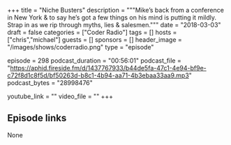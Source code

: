 +++
title = "Niche Busters"
description = """Mike’s back from a conference in New York & to say he’s got a few things on his mind is putting it mildly. Strap in as we rip through myths, lies & salesmen."""
date = "2018-03-03"
draft = false
categories = ["Coder Radio"]
tags = []
hosts = ["chris","michael"]
guests = []
sponsors = []
header_image = "/images/shows/coderradio.png"
type = "episode"

episode = 298
podcast_duration = "00:56:01"
podcast_file = "https://aphid.fireside.fm/d/1437767933/b44de5fa-47c1-4e94-bf9e-c72f8d1c8f5d/bf50263d-b8c1-4b94-aa71-4b3ebaa33aa9.mp3"
podcast_bytes = "28998476"

youtube_link = ""
video_file = ""
+++

## Episode links

None

